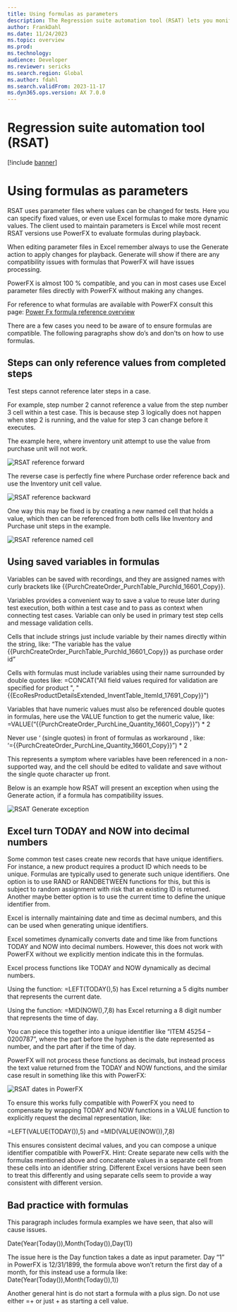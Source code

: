 ```yaml
---
title: Using formulas as parameters
description: The Regression suite automation tool (RSAT) lets you monify test parameter, this topic discuss the use of formulas with such parameters.
author: FrankDahl
ms.date: 11/24/2023
ms.topic: overview
ms.prod: 
ms.technology: 
audience: Developer
ms.reviewer: sericks
ms.search.region: Global
ms.author: fdahl
ms.search.validFrom: 2023-11-17
ms.dyn365.ops.version: AX 7.0.0
---
```


# Regression suite automation tool (RSAT)

[!include [banner](../../includes/banner.md)]


# Using formulas as parameters

RSAT uses parameter files where values can be changed for tests. Here you can specify fixed values, or even use Excel formulas to make more dynamic values. The client used to maintain parameters is Excel while most recent RSAT versions use PowerFX to evaluate formulas during playback.

When editing parameter files in Excel remember always to use the Generate action to apply changes for playback. Generate will show if there are any compatibility issues with formulas that PowerFX will have issues processing.

PowerFX is almost 100 % compatible, and you can in most cases use Excel parameter files directly with PowerFX without making any changes.

For reference to what formulas are available with PowerFX consult this page:
[Power Fx formula reference overview](https://learn.microsoft.com/en-us/power-platform/power-fx/formula-reference-overview)

There are a few cases you need to be aware of to ensure formulas are compatible. The following paragraphs show do’s and don'ts on how to use formulas.

## Steps can only reference values from completed steps

Test steps cannot reference later steps in a case. 

For example, step number 2 cannot reference a value from the step number 3 cell within a test case. This is because step 3 logically does not happen when step 2 is running, and the value for step 3 can change before it executes. 

The example here, where inventory unit attempt to use the value from purchase unit will not work.

![RSAT reference forward](media/rsat-reference-forward.png)

The reverse case is perfectly fine where Purchase order reference back and use the Inventory unit cell value.

![RSAT reference backward](media/rsat-reference-backward.png)

One way this may be fixed is by creating a new named cell that holds a value, which then can be referenced from both cells like Inventory and Purchase unit steps in the example.

![RSAT reference named cell](media/rsat-reference-named.png)

## Using saved variables in formulas

Variables can be saved with recordings, and they are assigned names with curly brackets like {{PurchCreateOrder_PurchTable_PurchId_16601_Copy}}.

Variables provides a convenient way to save a value to reuse later during test execution, both within a test case and to pass as context when connecting test cases. Variable can only be used in primary test step cells and message validation cells.

Cells that include strings just include variable by their names directly within the string, like: “The variable has the value {{PurchCreateOrder_PurchTable_PurchId_16601_Copy}} as purchase order id”

Cells with formulas must include variables using their name surrounded by double quotes like:
=CONCAT("All field values required for validation are specified for product ", "{{EcoResProductDetailsExtended_InventTable_ItemId_17691_Copy}}")

Variables that have numeric values must also be referenced double quotes in formulas, here use the VALUE function to get the numeric value, like: =VALUE(“{{PurchCreateOrder_PurchLine_Quantity_16601_Copy}}”) * 2

Never use ‘ (single quotes) in front of formulas as workaround , like:  
‘={{PurchCreateOrder_PurchLine_Quantity_16601_Copy}}”) * 2

This represents a symptom where variables have been referenced in a non-supported way, and the cell should be edited to validate and save without the single quote character up front.

Below is an example how RSAT will present an exception when using the Generate action, if a formula has compatibility issues.

![RSAT Generate exception](media/rsat-generate-exception.png)

## Excel turn TODAY and NOW into decimal numbers

Some common test cases create new records that have unique identifiers. For instance, a new product requires a product ID which needs to be unique.  Formulas are typically used to generate such unique identifiers. One option is to use RAND or RANDBETWEEN functions for this, but this is subject to random assignment with risk that an existing ID is returned. Another maybe better option is to use the current time to define the unique identifier from.

Excel is internally maintaining date and time as decimal numbers, and this can be used when generating unique identifiers.

Excel sometimes dynamically converts date and time like from functions TODAY and NOW into decimal numbers. However, this does not work with PowerFX without we explicitly mention indicate this in the formulas.

Excel process functions like TODAY and NOW dynamically as decimal numbers.

Using the function: =LEFT(TODAY(),5) has Excel returning a 5 digits number that represents the current date.

Using the function: =MID(NOW(),7,8) has Excel returning a 8 digit number that represents the time of day.

You can piece this together into a unique identifier like “ITEM 45254 – 0200787”, where the part before the hyphen is the date represented as number, and the part after if the time of day.

PowerFX will not process these functions as decimals, but instead process the text value returned from the TODAY and NOW functions, and the similar case result in something like this with PowerFX:

![RSAT dates in PowerFX](media/rsat-dates-powerfx.png)

To ensure this works fully compatible with PowerFX you need to compensate by wrapping TODAY and NOW functions in a VALUE function to explicitly request the decimal representation, like:

=LEFT(VALUE(TODAY()),5) and =MID(VALUE(NOW()),7,8)

This ensures consistent decimal values, and you can compose a unique identifier compatible with PowerFX. Hint: Create separate new cells with the formulas mentioned above and concatenate values in a separate cell from these cells into an identifier string. Different Excel versions have been seen to treat this differently and using separate cells seem to provide a way consistent with different version.

## Bad practice with formulas

This paragraph includes formula examples we have seen, that also will cause issues.

Date(Year(Today()),Month(Today()),Day(1))

The issue here is the Day function takes a date as input parameter. Day “1” in PowerFX is 12/31/1899, the formula above won’t return the first day of a month, for this instead use a formula like: 
Date(Year(Today()),Month(Today()),1))

Another general hint is do not start a formula with a plus sign. Do not use either =+ or just + as starting a cell value.
